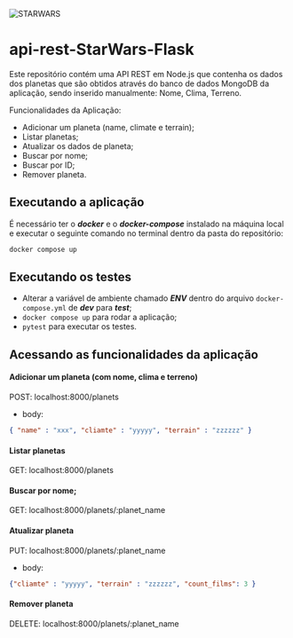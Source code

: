 ![STARWARS](docs/star-wars-logo.png?raw=true "Logo STARWARS")

# api-rest-StarWars-Flask

Este repositório contém uma API REST em Node.js que contenha os dados dos planetas que são obtidos através do banco de dados MongoDB da aplicação, sendo inserido manualmente: Nome, Clima, Terreno.

Funcionalidades da Aplicação:
 - Adicionar um planeta (name, climate e terrain);
 - Listar planetas;
 - Atualizar os dados de planeta;
 - Buscar por nome;
 - Buscar por ID;
 - Remover planeta.

## Executando a aplicação

É necessário ter o ***docker*** e o ***docker-compose*** instalado na máquina local e executar o seguinte comando no terminal dentro da pasta do repositório:

```bash
docker compose up
```

## Executando os testes

- Alterar a variável de ambiente chamado ***ENV*** dentro do arquivo ```docker-compose.yml``` de ***dev*** para ***test***;
- ```docker compose up``` para rodar a aplicação;
- ```pytest``` para executar os testes.

## Acessando as funcionalidades da aplicação

#### Adicionar um planeta (com nome, clima e terreno)

POST: localhost:8000/planets
 - body:
```json
{ "name" : "xxx", "cliamte" : "yyyyy", "terrain" : "zzzzzz" }
```

#### Listar planetas

GET: localhost:8000/planets

#### Buscar por nome;

GET: localhost:8000/planets/:planet_name

#### Atualizar planeta

PUT: localhost:8000/planets/:planet_name
 - body:
```json
{"cliamte" : "yyyyy", "terrain" : "zzzzzz", "count_films": 3 }
```

#### Remover planeta

DELETE: localhost:8000/planets/:planet_name
